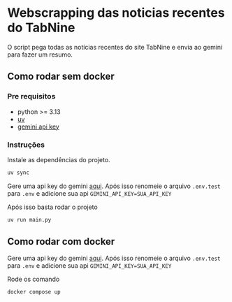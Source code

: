 # Webscrapping das noticias recentes do TabNine

O script pega todas as notícias recentes do site TabNine e envia ao gemini para fazer um resumo.

## Como rodar sem docker

### Pre requisitos

- python >= 3.13
- [uv](https://github.com/astral-sh/uv)
- [gemini api key](https://aistudio.google.com/apikey)

### Instruções

Instale as dependências do projeto.

```bash
uv sync
```

Gere uma api key do gemini [aqui](https://aistudio.google.com/apikey). Após isso renomeie o arquivo `.env.test` para `.env` e adicione sua api `GEMINI_API_KEY=SUA_API_KEY`

Após isso basta rodar o projeto

```bash
uv run main.py
```

## Como rodar com docker

Gere uma api key do gemini [aqui](https://aistudio.google.com/apikey). Após isso renomeie o arquivo `.env.test` para `.env` e adicione sua api `GEMINI_API_KEY=SUA_API_KEY`

Rode os comando

```bash
docker compose up
```
